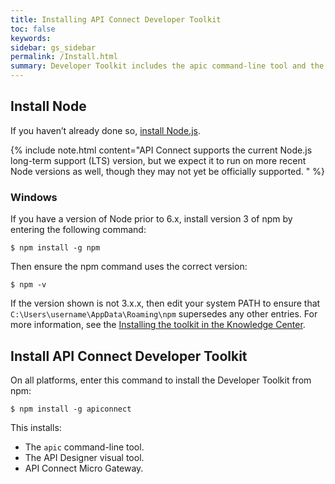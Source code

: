 ```yaml
---
title: Installing API Connect Developer Toolkit
toc: false
keywords:
sidebar: gs_sidebar
permalink: /Install.html
summary: Developer Toolkit includes the apic command-line tool and the API Designer visual tool
---
```


## Install Node

If you haven’t already done so, [install Node.js](https://nodejs.org/en/download/).

{% include note.html content="API Connect supports the current Node.js long-term support (LTS) version, but we expect it to run on more recent Node versions as well, though they may not yet be officially supported.
" %}

### Windows

If you have a version of Node prior to 6.x, install version 3 of npm by entering the following command:

```
$ npm install -g npm
```

Then ensure the npm command uses the correct version:

```
$ npm -v
```

If the version shown is not 3.x.x, then edit your system PATH to ensure that `C:\Users\username\AppData\Roaming\npm` supersedes any other entries.
For more information, see the [Installing the toolkit in the Knowledge Center](http://www.ibm.com/support/knowledgecenter/SSMNED_5.0.0/com.ibm.apic.toolkit.doc/tapim_cli_install.html?lang=en).

## Install API Connect Developer Toolkit

On all platforms, enter this command to install the Developer Toolkit from npm:

```
$ npm install -g apiconnect
```

This installs:

- The `apic` command-line tool.
- The API Designer visual tool.
- API Connect Micro Gateway.
